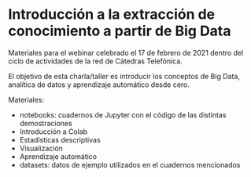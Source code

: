 # Introducción a la extracción de conocimiento a partir de Big Data

Materiales para el webinar celebrado el 17 de febrero de 2021 dentro del ciclo de actividades de la red de Cátedras Telefónica.

El objetivo de esta charla/taller es introducir los conceptos de Big Data, analítica de datos y aprendizaje automático desde cero.

Materiales:
* notebooks: cuadernos de Jupyter con el código de las distintas demostraciones
 * Introducción a Colab
 * Estadísticas descriptivas
 * Visualización
 * Aprendizaje automático
* datasets: datos de ejemplo utilizados en el cuadernos mencionados
